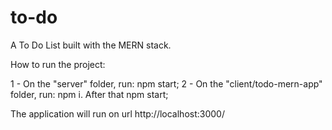 # to-do
A To Do List built with the MERN stack.

How to run the project:

1 - On the "server" folder, run: npm start;
2 - On the "client/todo-mern-app" folder, run: npm i. After that npm start;

The application will run on url http://localhost:3000/
